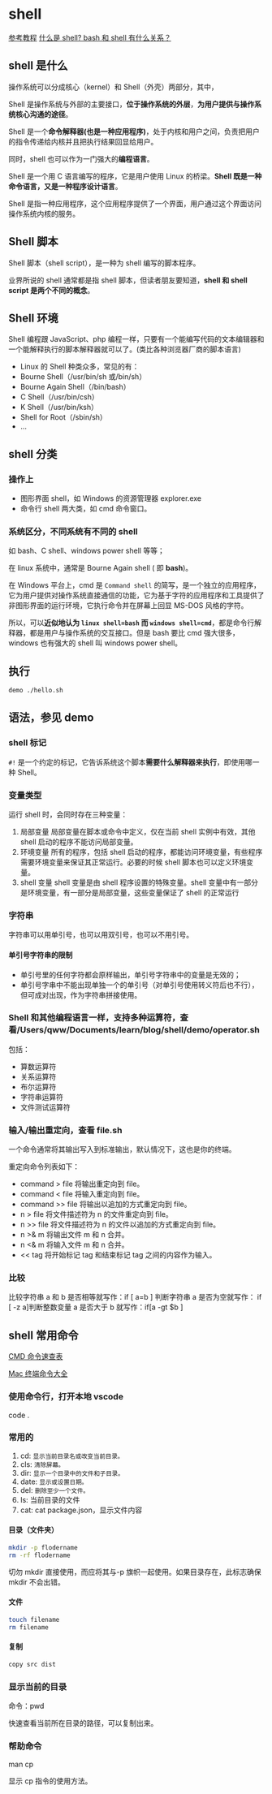 # shell

[参考教程](https://www.runoob.com/linux/linux-shell.html)
[什么是 shell? bash 和 shell 有什么关系？](https://www.cnblogs.com/hihtml5/p/9272751.html)

## shell 是什么

操作系统可以分成核心（kernel）和 Shell（外壳）两部分，其中，

Shell 是操作系统与外部的主要接口，**位于操作系统的外层**，**为用户提供与操作系统核心沟通的途径**。

Shell 是一个**命令解释器(也是一种应用程序)**，处于内核和用户之间，负责把用户的指令传递给内核并且把执行结果回显给用户。

同时，shell 也可以作为一门强大的**编程语言**。

Shell 是一个用 C 语言编写的程序，它是用户使用 Linux 的桥梁。**Shell 既是一种命令语言，又是一种程序设计语言**。

Shell 是指一种应用程序，这个应用程序提供了一个界面，用户通过这个界面访问操作系统内核的服务。

## Shell 脚本

Shell 脚本（shell script），是一种为 shell 编写的脚本程序。

业界所说的 shell 通常都是指 shell 脚本，但读者朋友要知道，**shell 和 shell script 是两个不同的概念**。

## Shell 环境

Shell 编程跟 JavaScript、php 编程一样，只要有一个能编写代码的文本编辑器和一个能解释执行的脚本解释器就可以了。(类比各种浏览器厂商的脚本语言)

- Linux 的 Shell 种类众多，常见的有：
- Bourne Shell（/usr/bin/sh 或/bin/sh）
- Bourne Again Shell（/bin/bash）
- C Shell（/usr/bin/csh）
- K Shell（/usr/bin/ksh）
- Shell for Root（/sbin/sh）
- ...

## shell 分类

### 操作上

- 图形界面 shell，如 Windows 的资源管理器 explorer.exe
- 命令行 shell 两大类，如 cmd 命令窗口。

### 系统区分，不同系统有不同的 shell

如 bash、C shell、windows power shell 等等；

在 linux 系统中，通常是 Bourne Again shell ( 即 **bash**)。

在 Windows 平台上，cmd 是 `Command shell` 的简写，是一个独立的应用程序，它为用户提供对操作系统直接通信的功能，它为基于字符的应用程序和工具提供了非图形界面的运行环境，它执行命令并在屏幕上回显 MS-DOS 风格的字符。

所以，可以**近似地认为 `linux shell=bash` 而 `windows shell=cmd`**，都是命令行解释器，都是用户与操作系统的交互接口。但是 bash 要比 cmd 强大很多，windows 也有强大的 shell 叫 windows power shell。

## 执行

```sh
demo ./hello.sh
```

## 语法，参见 demo

### shell 标记

`#!` 是一个约定的标记，它告诉系统这个脚本**需要什么解释器来执行**，即使用哪一种 Shell。

### 变量类型

运行 shell 时，会同时存在三种变量：

1. 局部变量 局部变量在脚本或命令中定义，仅在当前 shell 实例中有效，其他 shell 启动的程序不能访问局部变量。
2. 环境变量 所有的程序，包括 shell 启动的程序，都能访问环境变量，有些程序需要环境变量来保证其正常运行。必要的时候 shell 脚本也可以定义环境变量。
3. shell 变量 shell 变量是由 shell 程序设置的特殊变量。shell 变量中有一部分是环境变量，有一部分是局部变量，这些变量保证了 shell 的正常运行

### 字符串

字符串可以用单引号，也可以用双引号，也可以不用引号。

#### 单引号字符串的限制

- 单引号里的任何字符都会原样输出，单引号字符串中的变量是无效的；
- 单引号字串中不能出现单独一个的单引号（对单引号使用转义符后也不行），但可成对出现，作为字符串拼接使用。

### Shell 和其他编程语言一样，支持多种运算符，查看/Users/qww/Documents/learn/blog/shell/demo/operator.sh

包括：

- 算数运算符
- 关系运算符
- 布尔运算符
- 字符串运算符
- 文件测试运算符

### 输入/输出重定向，查看 file.sh

一个命令通常将其输出写入到标准输出，默认情况下，这也是你的终端。

重定向命令列表如下：

- command > file 将输出重定向到 file。
- command < file 将输入重定向到 file。
- command >> file 将输出以追加的方式重定向到 file。
- n > file 将文件描述符为 n 的文件重定向到 file。
- n >> file 将文件描述符为 n 的文件以追加的方式重定向到 file。
- n >& m 将输出文件 m 和 n 合并。
- n <& m 将输入文件 m 和 n 合并。
- << tag 将开始标记 tag 和结束标记 tag 之间的内容作为输入。

### 比较

比较字符串 a 和 b 是否相等就写作：if [ a=b ]
判断字符串 a 是否为空就写作： if [ -z a]判断整数变量 a 是否大于 b 就写作：if[a -gt $b ]

## shell 常用命令

[CMD 命令速查表](http://www.jb51.net/help/cmd.htm)

[Mac 终端命令大全](https://www.jianshu.com/p/3291de46f3ff)

### 使用命令行，打开本地 vscode

code .

### 常用的

1. cd: `显示当前目录名或改变当前目录。`
2. cls: `清除屏幕。`
3. dir: `显示一个目录中的文件和子目录。`
4. date: `显示或设置日期。`
5. del: `删除至少一个文件。`
6. ls: 当前目录的文件
7. cat: cat package.json，显示文件内容

#### 目录（文件夹）

```sh
mkdir -p flodername
rm -rf flodername
```

切勿 mkdir 直接使用，而应将其与-p 旗帜一起使用。如果目录存在，此标志确保 mkdir 不会出错。

#### 文件

```sh
touch filename
rm filename
```

#### 复制

```sh
copy src dist
```

### 显示当前的目录

命令：pwd

快速查看当前所在目录的路径，可以复制出来。

### 帮助命令

man cp

显示 cp 指令的使用方法。
